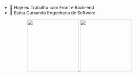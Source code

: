 
- 🔭 Hoje eu Trabalho com Front e Back-end
- 🌱 Estou Cursando Engenharia de Software
<div align="center">
  <a href="https://github.com/LucasUlissesArruda">
  <img height="170em" src="https://github-readme-stats.vercel.app/api?username=ivisconfessor&show_icons=true&theme=dark&include_all_commits=true&count_private=true"/>
  <img height="170em" src="https://github-readme-stats.vercel.app/api/top-langs/?username=ivisconfessor&layout=compact&langs_count=7&theme=dark"/>
</div>
